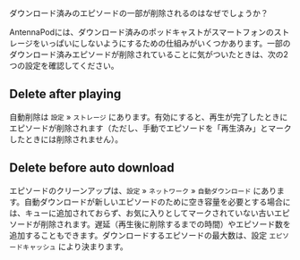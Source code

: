 ダウンロード済みのエピソードの一部が削除されるのはなぜでしょうか？

AntennaPodには、ダウンロード済みのポッドキャストがスマートフォンのストレージをいっぱいにしないようにするための仕組みがいくつかあります。一部のダウンロード済みエピソードが削除されていることに気がついたときは、次の2つの設定を確認してください。

## Delete after playing

自動削除は `設定` » `ストレージ` にあります。有効にすると、再生が完了したときにエピソードが削除されます（ただし、手動でエピソードを「再生済み」とマークしたときには削除されません）。

## Delete before auto download

エピソードのクリーンアップは、`設定` » `ネットワーク` » `自動ダウンロード` にあります。自動ダウンロードが新しいエピソードのために空き容量を必要とする場合には、キューに追加されておらず、お気に入りとしてマークされていない古いエピソードが削除されます。遅延（再生後に削除するまでの時間）やエピソード数を追加することもできます。ダウンロードするエピソードの最大数は、設定 `エピソードキャッシュ` により決まります。
